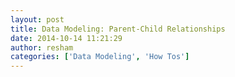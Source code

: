 ```yaml
---
layout: post
title: Data Modeling: Parent-Child Relationships
date: 2014-10-14 11:21:29
author: resham
categories: ['Data Modeling', 'How Tos']
---
```

